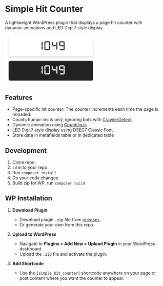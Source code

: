 # Simple Hit Counter

A lightweight WordPress plugin that displays a page hit counter with dynamic animations and LED Digit7 style display.

<img src="https://github.com/andriussok/simple-hit-counter/blob/main/screenshot.png" width="300" />

## Features
- Page-specific hit counter: The counter increments each time the page is reloaded.
- Counts human visits only, ignoring bots with [CrawlerDetect](https://github.com/JayBizzle/Crawler-Detect).
- Dynamic animation using [CountUp.js](https://github.com/inorganik/CountUp.js).
- LED Digit7 style display using [DSEG7 Classic Font](https://github.com/keshikan/DSEG/).
- Store data in metafields table or in dedicated table


## Development

1. Clone repo
2. `cd` in to your repo
3. Run `composer install`
4. Do your code changes
5. Build zip for WP, run `composer build`


## WP Installation

1. **Download Plugin**
   - Download plugin `.zip` file from [releases](https://github.com/andriussok/simple-hit-counter/releases/).
   - Or generate your own from this repo.

2. **Upload to WordPress**
   - Navigate to **Plugins > Add New > Upload Plugin** in your WordPress dashboard.
   - Upload the `.zip` file and activate the plugin.

3. **Add Shortcode**
   - Use the `[simple_hit_counter]` shortcode anywhere on your page or post content where you want the counter to appear.
